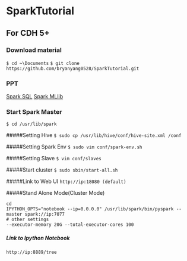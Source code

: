 # SparkTutorial

## For CDH 5+

### Download material
`$ cd ~\Documents`
`$ git clone https://github.com/bryanyang0528/SparkTutorial.git`

### PPT

[Spark SQL](http://www.slideshare.net/liweiyang5/spark-sql-for-training)
[Spark MLlib](http://www.slideshare.net/liweiyang5/spark-mllib-training-material)

### Start Spark Master

`$ cd /usr/lib/spark`

#####Setting Hive
`$ sudo cp /usr/lib/hive/conf/hive-site.xml /conf`

#####Setting Spark Env
`$ sudo vim conf/spark-env.sh`

#####Setting Slave
`$ vim conf/slaves`

#####Start cluster
`$ sudo sbin/start-all.sh `

#####Link to Web UI
`http://ip:18080 (default)`

#####Stand Alone Mode(Cluster Mode)
```
cd
IPYTHON_OPTS="notebook --ip=0.0.0.0" /usr/lib/spark/bin/pyspark --master spark://ip:7077
# other settings
--executor-memory 20G --total-executor-cores 100 
```
##### Link to Ipython Notebook
`http://ip:8889/tree`
